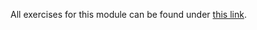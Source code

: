 All exercises for this module can be found under [this link](https://microsoftlearning.github.io/mslearn-dp100/).